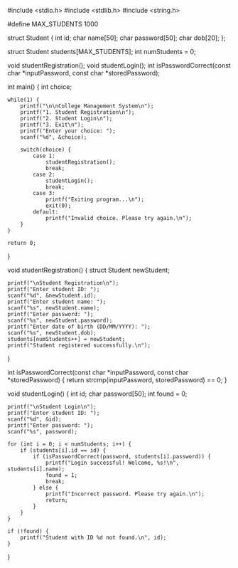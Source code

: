 #include <stdio.h>
#include <stdlib.h>
#include <string.h>

#define MAX_STUDENTS 1000

struct Student {
    int id;
    char name[50];
    char password[50];
    char dob[20]; 
};

struct Student students[MAX_STUDENTS];
int numStudents = 0;

void studentRegistration();
void studentLogin();
int isPasswordCorrect(const char *inputPassword, const char *storedPassword);

int main() {
    int choice;

    while(1) {
        printf("\n\nCollege Management System\n");
        printf("1. Student Registration\n");
        printf("2. Student Login\n");
        printf("3. Exit\n");
        printf("Enter your choice: ");
        scanf("%d", &choice);

        switch(choice) {
            case 1:
                studentRegistration();
                break;
            case 2:
                studentLogin();
                break;
            case 3:
                printf("Exiting program...\n");
                exit(0);
            default:
                printf("Invalid choice. Please try again.\n");
        }
    }

    return 0;
}

void studentRegistration() {
    struct Student newStudent;

    printf("\nStudent Registration\n");
    printf("Enter student ID: ");
    scanf("%d", &newStudent.id);
    printf("Enter student name: ");
    scanf("%s", newStudent.name);
    printf("Enter password: ");
    scanf("%s", newStudent.password);
    printf("Enter date of birth (DD/MM/YYYY): ");
    scanf("%s", newStudent.dob);
    students[numStudents++] = newStudent;
    printf("Student registered successfully.\n");
}

int isPasswordCorrect(const char *inputPassword, const char *storedPassword) {
    return strcmp(inputPassword, storedPassword) == 0;
}

void studentLogin() {
    int id;
    char password[50];
    int found = 0;

    printf("\nStudent Login\n");
    printf("Enter student ID: ");
    scanf("%d", &id);
    printf("Enter password: ");
    scanf("%s", password);

    for (int i = 0; i < numStudents; i++) {
        if (students[i].id == id) {
            if (isPasswordCorrect(password, students[i].password)) {
                printf("Login successful! Welcome, %s!\n", students[i].name);
                found = 1;
                break;
            } else {
                printf("Incorrect password. Please try again.\n");
                return;
            }
        }
    }

    if (!found) {
        printf("Student with ID %d not found.\n", id);
    }
}
